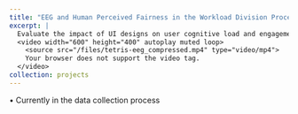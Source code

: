 ```yaml
---
title: "EEG and Human Perceived Fairness in the Workload Division Process"
excerpt: |
  Evaluate the impact of UI designs on user cognitive load and engagement in the workload division process with electroencephalogram (EEG). <br/>
  <video width="600" height="400" autoplay muted loop>
    <source src="/files/tetris-eeg_compressed.mp4" type="video/mp4">
    Your browser does not support the video tag.
  </video>
collection: projects
---
```


• Currently in the data collection process



